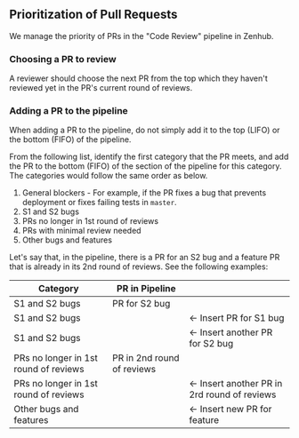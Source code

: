 ## Prioritization of Pull Requests

We manage the priority of PRs in the "Code Review" pipeline in Zenhub.

### Choosing a PR to review

A reviewer should choose the next PR from the top which they haven't reviewed yet in the PR's current round of reviews.

### Adding a PR to the pipeline

When adding a PR to the pipeline, do not simply add it to the top (LIFO) or the bottom (FIFO) of the pipeline.

From the following list, identify the first category that the PR meets, and add the PR to the bottom (FIFO) of the section of the pipeline for this category. The categories would follow the same order as below.

1. General blockers - For example, if the PR fixes a bug that prevents deployment or fixes failing tests in `master`.
2. S1 and S2 bugs
3. PRs no longer in 1st round of reviews
4. PRs with minimal review needed
5. Other bugs and features

Let's say that, in the pipeline, there is a PR for an S2 bug and a feature PR that is already in its 2nd round of reviews. See the following examples:

Category | PR in Pipeline | &nbsp;
--- | --- | ---
S1 and S2 bugs | PR for S2 bug | 
S1 and S2 bugs | &nbsp; | &lt;- Insert PR for S1 bug
S1 and S2 bugs | &nbsp; | &lt;- Insert another PR for S2 bug
PRs no longer in 1st round of reviews | PR in 2nd round of reviews | 
PRs no longer in 1st round of reviews | &nbsp; | &lt;- Insert another PR in 2rd round of reviews
Other bugs and features | &nbsp; | &lt;- Insert new PR for feature